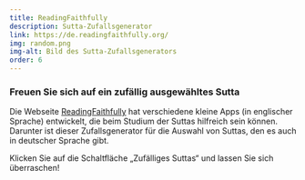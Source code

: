 ```yaml
---
title: ReadingFaithfully
description: Sutta-Zufallsgenerator
link: https://de.readingfaithfully.org/
img: random.png
img-alt: Bild des Sutta-Zufallsgenerators
order: 6
---
```


### Freuen Sie sich auf ein zufällig ausgewähltes Sutta

Die Webseite [ReadingFaithfully](https://readingfaithfully.org/) hat verschiedene kleine Apps (in englischer Sprache) entwickelt, die beim Studium der Suttas hilfreich sein können. Darunter ist dieser Zufallsgenerator für die Auswahl von Suttas, den es auch in deutscher Sprache gibt.

Klicken Sie auf die Schaltfläche „Zufälliges Suttas“ und lassen Sie sich überraschen!